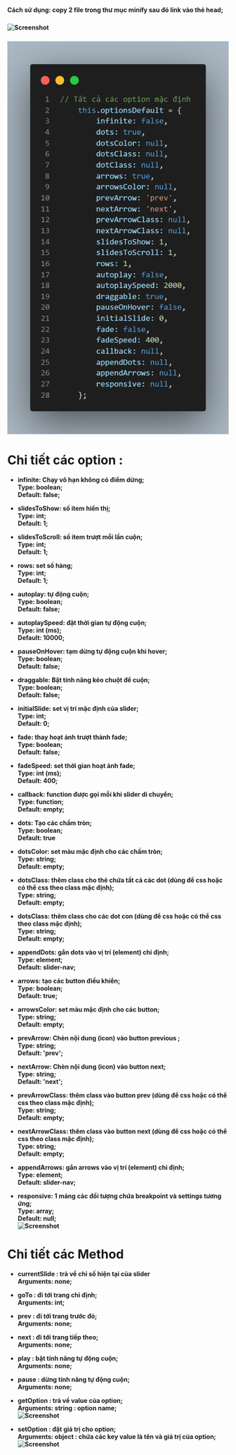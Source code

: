 ###
<strong>Cách sử dụng: copy 2 file trong thư mục minify sau đó link vào thẻ head;<strong>


###
![Screenshot](../master/images/slider-example.png)

###
![Screenshot](https://github.com/thangnv-199/nvt-slider/blob/master/images/slider-options-default.png)



# Chi tiết các option : 

- infinite: Chạy vô hạn không có điểm dừng; <br>
Type: boolean;<br>
Default: false;<br>

- slidesToShow: số item hiển thị;<br>
Type: int;<br>
Default: 1;<br>

- slidesToScroll: số item trượt mỗi lần cuộn;<br>
Type: int;<br>
Default: 1;<br>

- rows: set số hàng;<br>
Type: int;<br>
Default: 1;<br>

- autoplay: tự động cuộn;<br>
Type: boolean;<br>
Default: false;<br>

- autoplaySpeed: đặt thời gian tự động cuộn;<br>
Type: int (ms);<br>
Default: 10000;<br>

- pauseOnHover: tạm dừng tự động cuộn khi hover;<br>
Type: boolean;<br>
Default: false;<br>

- draggable: Bật tính năng kéo chuột để cuộn;<br>
Type: boolean;<br>
Default: false;<br>

- initialSlide: set vị trí mặc định của slider;<br>
Type: int;<br>
Default: 0;<br>

- fade: thay hoạt ảnh trượt thành fade;<br>
Type: boolean;<br>
Default: false;<br>

- fadeSpeed: set thời gian hoạt ảnh fade;<br>
Type: int (ms);<br>
Default: 400; <br>

- callback: function được gọi mỗi khi slider di chuyển;<br>
Type: function;<br>
Default: empty;<br>

- dots: Tạo các chấm tròn;<br>
Type: boolean;<br>
Default: true<br>

- dotsColor: set màu mặc định cho các chấm tròn;<br>
Type: string;<br>
Default: empty;<br>

- dotsClass: thêm class cho thẻ chứa tất cả các dot (dùng để css hoặc có thể css theo class mặc định);<br>
Type: string;<br>
Default: empty;<br>

- dotsClass: thêm class cho các dot con (dùng để css hoặc có thể css theo class mặc định);<br>
Type: string;<br>
Default: empty;<br>

- appendDots: gắn dots vào vị trí (element) chỉ định;<br>
Type: element;<br>
Default: slider-nav;<br>

- arrows: tạo các button điều khiển;<br>
Type: boolean;<br>
Default: true;<br>

- arrowsColor: set màu mặc định cho các button;<br>
Type: string;<br>
Default: empty;<br>

- prevArrow: Chèn nội dung (icon) vào button previous ;<br>
Type: string;<br>
Default: 'prev';<br>

- nextArrow: Chèn nội dung (icon) vào button next;<br>
Type: string;<br>
Default: 'next';<br>

- prevArrowClass: thêm class vào button prev (dùng để css hoặc có thể css theo class mặc định);<br>
Type: string;<br>
Default: empty;<br>

- nextArrowClass: thêm class vào button next (dùng để css hoặc có thể css theo class mặc định);<br>
Type: string;<br>
Default: empty;<br>

- appendArrows: gắn arrows vào vị trí (element) chỉ định;<br>
Type: element;<br>
Default: slider-nav;<br>

- responsive: 1 mảng các đối tượng chứa breakpoint và settings tương ứng;<br>
Type: array;<br>
Default: null;<br>
![Screenshot](../master/images/example-3.png)



# Chi tiết các Method

- currentSlide : trả về chỉ số hiện tại của slider<br>
Arguments: none;<br>

- goTo : đi tới trang chỉ định;<br>
Arguments: int; <br>

- prev : đi tới trang trước đó;<br>
Arguments: none;<br>

- next : đi tới trang tiếp theo;<br>
Arguments: none;<br>

- play : bật tính năng tự động cuộn;<br>
Arguments: none;<br>

- pause : dừng tính năng tự động cuộn;<br>
Arguments: none;<br>

- getOption : trả về value của option;<br>
Arguments: string : option name;<br>
![Screenshot](../master/images/example-2.png)

- setOption : đặt giá trị cho option;<br>
Arguments: object : chứa các key value là tên và giá trị của option;<br>
![Screenshot](../master/images/example-1.png)
